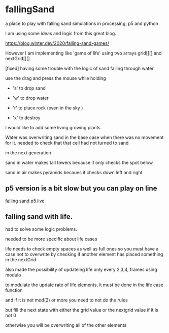 # fallingSand
a place to play with falling sand simulations in processing, p5 and python

I am using some ideas and logic from this great blog.

 https://blog.winter.dev/2020/falling-sand-games/
 
However I am implementing like 'game of life'  using two arrays grid[][] and nextGrid[][]

[fixed] having some trouble with the logic of sand falling through water 

use the drag and press the mouse while holding 

- 's' to drop sand

- 'w' to drop water

- 'r' to place rock (even in the sky )

- 'x' to destroy


I would like to add some living growing plants


Water was overwriting sand in the base case when there was no movement for it. needed to check that that cell had not turned to sand 

in the next generation

sand in water makes tall towers because it only checks the spot below

sand in air makes pyramids becaues it checks down left and right


## p5 version is a bit slow but you can play on line

[falling sand p5 live](https://greggelong.github.io/fallingSand/fallingSandP5)


## falling sand with life.  

had to solve some logic problems.  

needed to be more specific about life cases

life needs to check empty spaces as well as full ones so you must have a case not to overwrite by checking if another element has placed something in the nextGrid

also made the possibility of updateing life only every 2,3,4, frames using modulo


to modulate the update rate of life elements, it must be done in the life case function


and if it is not mod(2) or more you need to not do the rules


but fill the next state with either the grid value or the nextgrid value if it is not 0


otherwise you will be overwriting all of the other elements
